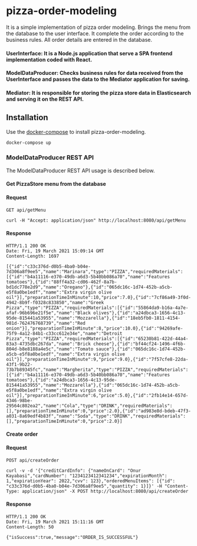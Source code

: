 # pizza-order-modeling
It is a simple implementation of pizza order modeling. Brings the menu from the database to the user interface. It complete the order according to the business rules. All order details are entered in the database.

#### UserInterface: It is a Node.js application that serve a SPA frontend implementation coded with React.
#### ModelDataProducer: Checks business rules for data received from the UserInterface and passes the data to the Mediator application for saving.
#### Mediator: It is responsible for storing the pizza store data in Elasticsearch and serving it on the REST API.

## Installation

Use the [docker-compose](https://docs.docker.com/compose/) to install pizza-order-modeling.

```bash
docker-compose up
```

### ModelDataProducer REST API

The ModelDataProducer REST API usage is described below.

#### Get PizzaStore menu from the database

#### Request

`GET api/getMenu`

    curl -H "Accept: application/json" http://localhost:8080/api/getMenu

#### Response

    HTTP/1.1 200 OK
    Date: Fri, 19 March 2021 15:09:14 GMT
    Content-Length: 1697
    
    [{"id":"c33c376d-d0b5-4ba0-b04e-7d306a8f9ee5","name":"Marinara","type":"PIZZA","requiredMaterials":[{"id":"b4a11116-e370-49db-a6d3-5b40bb086a70","name":"Features tomatoes"},{"id":"88ff4a32-cd06-462f-8a7b-bd1dc778e2d9","name":"Oregano"},{"id":"065dc16c-1d74-452b-a5cb-e5f8a0be1edf","name":"Extra virgin olive oil"}],"preparationTimeInMinute":10,"price":7.0},{"id":"7cf86a49-3f0d-4942-8b9f-f0328c833850","name":"Greek Pizza","type":"PIZZA","requiredMaterials":[{"id":"55864da9-b16a-4a7e-afaf-96b696e21f5e","name":"Black olives"},{"id":"a24dbca3-1656-4c13-95de-815441a53955","name":"Mozzarella"},{"id":"18eb5fb0-1811-4154-981d-762476768739","name":"Red onion"}],"preparationTimeInMinute":8,"price":10.0},{"id":"94269afe-75f9-4a12-84b1-c33cc612e34e","name":"Detroit Pizza","type":"PIZZA","requiredMaterials":[{"id":"65230b81-422d-44a4-83a3-4735dbc267da","name":"Brick cheese"},{"id":"bf44cf24-1496-4f6b-804d-b8e8188a4e5c","name":"Tomato sauce"},{"id":"065dc16c-1d74-452b-a5cb-e5f8a0be1edf","name":"Extra virgin olive oil"}],"preparationTimeInMinute":9,"price":9.0},{"id":"7f57cfe8-22da-43f1-9b22-73b7b89345fc","name":"Margherita","type":"PIZZA","requiredMaterials":[{"id":"b4a11116-e370-49db-a6d3-5b40bb086a70","name":"Features tomatoes"},{"id":"a24dbca3-1656-4c13-95de-815441a53955","name":"Mozzarella"},{"id":"065dc16c-1d74-452b-a5cb-e5f8a0be1edf","name":"Extra virgin olive oil"}],"preparationTimeInMinute":6,"price":5.0},{"id":"2fb14e14-657d-4346-98be-29564c802ea2","name":"Cola","type":"DRINK","requiredMaterials":[],"preparationTimeInMinute":0,"price":2.0},{"id":"ad983e8d-bdeb-47f3-a031-8a69edf4b83f","name":"Soda","type":"DRINK","requiredMaterials":[],"preparationTimeInMinute":0,"price":2.0}]
    
#### Create order

#### Request

`POST api/createOrder`

    curl -v -d '{"creditCardInfo": {"nameOnCard": "Onur Kayabasi","cardNumber": "1234123412341234","expirationMonth": 1,"expirationYear": 2022,"cvv": 123},"orderedMenuItems": [{"id": "c33c376d-d0b5-4ba0-b04e-7d306a8f9ee5","quantity": 1}]}' -H "Content-Type: application/json" -X POST http://localhost:8080/api/createOrder

#### Response

    HTTP/1.1 200 OK
    Date: Fri, 19 March 2021 15:11:16 GMT
    Content-Length: 50
    
    {"isSuccess":true,"message":"ORDER_IS_SUCCESSFUL"}
